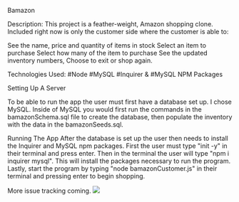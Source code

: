 Bamazon


Description:
This project is a feather-weight, Amazon shopping clone. Included right now is only the customer side where the customer is able to:

See the name, price and quantity of items in stock
Select an item to purchase
Select how many of the item to purchase
See the updated inventory numbers,
Choose to exit or shop again.

Technologies Used:
#Node
#MySQL
#Inquirer & #MySQL NPM Packages

Setting Up A Server

To be able to run the app the user must first have a database set up. I chose MySQL. Inside of MySQL you would first run the commands in the bamazonSchema.sql file to create the database, then populate the inventory with the data in the bamazonSeeds.sql.

Running The App
After the database is set up the user then needs to install the Inquirer and MySQL npm packages. First the user must type "init -y" in their terminal and press enter. Then in the terminal the user will type "npm i inquirer mysql". This will install the packages necessary to run the program. Lastly, start the program by typing "node bamazonCustomer.js" in their terminal and pressing enter to begin shopping.

More issue tracking coming.
![](screenshotsbamazon%2png%201)
